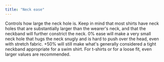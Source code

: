 ```yaml
---
title: "Neck ease"
---
```


Controls how large the neck hole is. Keep in mind that most shirts have neck holes that are substantially larger than the wearer's neck, and that the neckband will further constrict the neck. 0% ease will make a very small neck hole that hugs the neck snugly and is hard to push over the head, even with stretch fabric. +50% will still make what's generally considered a tight neckband appropriate for a swim shirt. For t-shirts or for a loose fit, even larger values are recommended.

